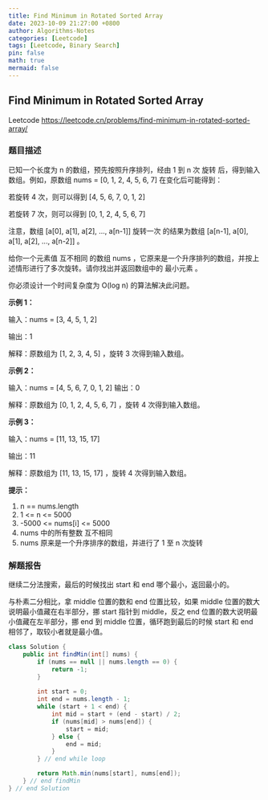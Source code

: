 ```yaml
---
title: Find Minimum in Rotated Sorted Array
date: 2023-10-09 21:27:00 +0800
author: Algorithms-Notes
categories: [Leetcode]
tags: [Leetcode, Binary Search]
pin: false
math: true
mermaid: false
---
```


## Find Minimum in Rotated Sorted Array

Leetcode <https://leetcode.cn/problems/find-minimum-in-rotated-sorted-array/>

### 题目描述

已知一个长度为 n 的数组，预先按照升序排列，经由 1 到 n 次 旋转 后，得到输入数组。例如，原数组 nums = [0, 1, 2, 4, 5, 6, 7] 在变化后可能得到：

若旋转 4 次，则可以得到 [4, 5, 6, 7, 0, 1, 2]

若旋转 7 次，则可以得到 [0, 1, 2, 4, 5, 6, 7]

注意，数组 [a[0], a[1], a[2], ..., a[n-1]] 旋转一次 的结果为数组 [a[n-1], a[0], a[1], a[2], ..., a[n-2]] 。

给你一个元素值 互不相同 的数组 nums ，它原来是一个升序排列的数组，并按上述情形进行了多次旋转。请你找出并返回数组中的 最小元素 。

你必须设计一个时间复杂度为 O(log n) 的算法解决此问题。

 

**示例 1：**

输入：nums = [3, 4, 5, 1, 2]

输出：1

解释：原数组为 [1, 2, 3, 4, 5] ，旋转 3 次得到输入数组。

**示例 2：**

输入：nums = [4, 5, 6, 7, 0, 1, 2]
输出：0

解释：原数组为 [0, 1, 2, 4, 5, 6, 7] ，旋转 4 次得到输入数组。

**示例 3：**

输入：nums = [11, 13, 15, 17]

输出：11

解释：原数组为 [11, 13, 15, 17] ，旋转 4 次得到输入数组。
 

**提示：**

1. n == nums.length
2. 1 <= n <= 5000
3. -5000 <= nums[i] <= 5000
4. nums 中的所有整数 互不相同
5. nums 原来是一个升序排序的数组，并进行了 1 至 n 次旋转

### 解题报告

继续二分法搜索，最后的时候找出 start 和 end 哪个最小，返回最小的。

与朴素二分相比，拿 middle 位置的数和 end 位置比较，如果 middle 位置的数大说明最小值藏在右半部分，挪 start 指针到 middle，反之 end 位置的数大说明最小值藏在左半部分，挪 end 到 middle 位置，循环跑到最后的时候 start 和 end 相邻了，取较小者就是最小值。

```java
class Solution {
    public int findMin(int[] nums) {
        if (nums == null || nums.length == 0) {
            return -1;
        }
        
        int start = 0;
        int end = nums.length - 1;
        while (start + 1 < end) {
            int mid = start + (end - start) / 2;
            if (nums[mid] > nums[end]) {
                start = mid;
            } else {
                end = mid;
            }
        } // end while loop

        return Math.min(nums[start], nums[end]);
    } // end findMin
} // end Solution
```